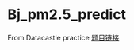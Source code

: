 # Bj_pm2.5_predict
From Datacastle practice
[题目链接](http://www.dcjingsai.com/common/cmpt/%E5%8C%97%E4%BA%ACPM2.5%E6%B5%93%E5%BA%A6%E5%9B%9E%E5%BD%92%E5%88%86%E6%9E%90%E8%AE%AD%E7%BB%83%E8%B5%9B_%E7%AB%9E%E8%B5%9B%E4%BF%A1%E6%81%AF.html)

